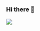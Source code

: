 ### Hi there 👋


<a href="[http://example.com/](https://www.linkedin.com/in/romanalisoy/)" target="_blank">

  <img src="https://github-readme-stats.vercel.app/api?username=romanalisoy&count_private=true&show_icons=true&theme=tokyonight&hide=prs">
  
</a>
<!--
**romanalisoy/romanalisoy** is a ✨ _special_ ✨ repository because its `README.md` (this file) appears on your GitHub profile.



Here are some ideas to get you started:

- 🔭 I’m currently working on ...
- 🌱 I’m currently learning ...
- 👯 I’m looking to collaborate on ...
- 🤔 I’m looking for help with ...
- 💬 Ask me about ...
- 📫 How to reach me: ...
- 😄 Pronouns: ...
- ⚡ Fun fact: ...
-->
